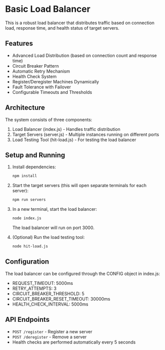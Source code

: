 # Basic Load Balancer
This is a robust load balancer that distributes traffic based on connection load, response time, and health status of target servers.

## Features

- Advanced Load Distribution (based on connection count and response time)
- Circuit Breaker Pattern
- Automatic Retry Mechanism
- Health Check System
- Register/Deregister Machines Dynamically
- Fault Tolerance with Failover
- Configurable Timeouts and Thresholds

## Architecture

The system consists of three components:
1. Load Balancer (index.js) - Handles traffic distribution
2. Target Servers (server.js) - Multiple instances running on different ports
3. Load Testing Tool (hit-load.js) - For testing the load balancer

## Setup and Running

1. Install dependencies:
   ```bash
   npm install
   ```

2. Start the target servers (this will open separate terminals for each server):
   ```bash
   npm run servers
   ```

3. In a new terminal, start the load balancer:
   ```bash
   node index.js
   ```
   The load balancer will run on port 3000.

4. (Optional) Run the load testing tool:
   ```bash
   node hit-load.js
   ```

## Configuration

The load balancer can be configured through the CONFIG object in index.js:
- REQUEST_TIMEOUT: 5000ms
- RETRY_ATTEMPTS: 3
- CIRCUIT_BREAKER_THRESHOLD: 5
- CIRCUIT_BREAKER_RESET_TIMEOUT: 30000ms
- HEALTH_CHECK_INTERVAL: 5000ms

## API Endpoints

- `POST /register` - Register a new server
- `POST /deregister` - Remove a server
- Health checks are performed automatically every 5 seconds